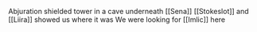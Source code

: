 Abjuration shielded tower in a cave underneath [[Sena]]
[[Stokeslot]] and [[Liira]] showed us where it was
We were looking for [[Imlic]] here
